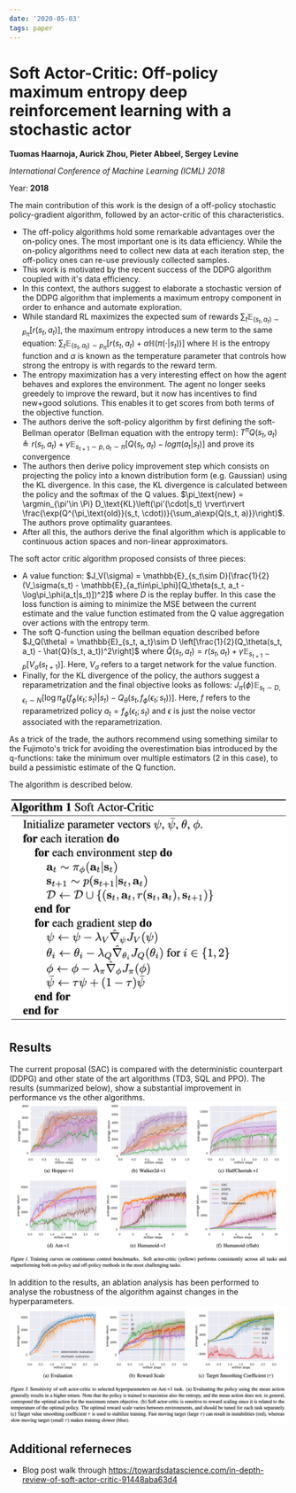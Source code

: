 ```yaml
---
date: '2020-05-03'
tags: paper
---
```

# Soft Actor-Critic: Off-policy maximum entropy deep reinforcement learning with a stochastic actor

**Tuomas Haarnoja, Aurick Zhou, Pieter Abbeel, Sergey Levine**

*International Conference of Machine Learning (ICML) 2018*

Year: **2018**

The main contribution of this work is the design of a off-policy stochastic policy-gradient algorithm, followed by an actor-critic of this characteristics.

- The off-policy algorithms hold some remarkable advantages over the on-policy ones. The most important one is its data efficiency. While the on-policy algorithms need to collect new data at each iteration step, the off-policy ones can re-use previously collected samples.
- This work is motivated by the recent success of the DDPG algorithm coupled with it's data efficiency.
- In this context, the authors suggest to elaborate a stochastic version of the DDPG algorithm that implements a maximum entropy component in order to enhance and automate exploration.
- While standard RL maximizes the expected sum of rewards $\sum_t\mathbb{E}_{(s_t, a_t)\sim p_\pi} [r(s_t, a_t)]$, the maximum entropy introduces a new term to the same equation: $\sum_t\mathbb{E}_{(s_t, a_t)\sim p_\pi} [r(s_t, a_t) + \alpha \mathbb{H}(\pi(\cdot|s_t))]$ where $\mathbb{H}$ is the entropy function and $\alpha$ is known as the temperature parameter that controls how strong the entropy is with regards to the reward term.
- The entropy maximization has a very interesting effect on how the agent behaves and explores the environment. The agent no longer seeks greedely to improve the reward, but it now has incentives to find new+good solutions. This enables it to get scores from both terms of the objective function.
- The authors derive the soft-policy algorithm by first defining the soft-Bellman operator (Bellman equation with the entropy term): $T^\pi Q(s_t, a_t)\triangleq r(s_t, a_t) + \gamma \mathbb{E}_{s_{t+1}\sim p, a_t\sim\pi} [Q(s_t, a_t) - log\pi(a_t|s_t)]$ and prove its convergence
- The authors then derive policy improvement step which consists on projecting the policy into a known distribution form (e.g. Gaussian) using the KL divergence. In this case, the KL divergence is calculated between the policy and the softmax of the Q values. $\pi_\text{new} = \argmin_{\pi'\in \Pi} D_\text{KL}\left(\pi'(\cdot|s_t) \rvert\rvert \frac{\exp(Q^{\pi_\text{old}}(s_t, \cdot))}{\sum_a\exp{Q(s_t, a)}}\right)$. The authors prove optimality guarantees.
- After all this, the authors derive the final algorithm which is applicable to continuous action spaces and non-linear approximators.


The soft actor critic algorithm proposed consists of three pieces:
- A value function: $J_V(\sigma) = \mathbb{E}_{s_t\sim D}[\frac{1}{2}(V_\sigma(s_t) - \mathbb{E}_{a_t\in\pi_\phi}[Q_\theta(s_t, a_t - \log\pi_\phi(a_t|s_t)])^2]$ where $D$ is the replay buffer. In this case the loss function is aiming to minimize the MSE between the current estimate and the value function estimated from the Q value aggregation over actions with the entropy term.
- The soft Q-function using the bellman equation described before $J_Q(\theta) = \mathbb{E}_{s_t, a_t}\sim D \left[\frac{1}{2}(Q_\theta(s_t, a_t) - \hat{Q}(s_t, a_t))^2\right]$ where $\hat{Q}(s_t, a_t) = r(s_t, a_t) + \gamma\mathbb{E}_{s_{t+1}\sim p} [V_{\bar\sigma}(s_{t+1})]$. Here, $V_{\bar\sigma}$ refers to a target network for the value function.
- Finally, for the KL divergence of the policy, the authors suggest a reparametrization and the final objective looks as follows: $J_\pi(\phi) \mathbb{E}_{s_t\sim D,\epsilon_t\sim N}\left[\log\pi_\phi(f_\phi(\epsilon_t;s_t)|s_t) - Q_\theta(s_t,f_\phi(\epsilon_t;s_t))\right]$. Here, $f$ refers to the reparametrized policy $a_t = f_\phi(\epsilon_t;s_t)$ and $\epsilon$ is just the noise vector associated with the reparametrization.

As a trick of the trade, the authors recommend using something similar to the Fujimoto's trick for avoiding the overestimation bias introduced by the q-functions: take the minimum over multiple estimators (2 in this case), to build a pessimistic estimate of the Q function.

The algorithm is described below.

![](assets/haarnoja2018/algorithm-sac.png)

## Results
The current proposal (SAC) is compared with the deterministic counterpart (DDPG) and other state of the art algorithms (TD3, SQL and PPO). The results (summarized below), show a substantial improvement in performance vs the other algorithms.
![](assets/haarnoja2018/results.png)

In addition to the results, an ablation analysis has been performed to analyse the robustness of the algorithm against changes in the hyperparameters.
![](assets/haarnoja2018/results_ablation.png)

## Additional referneces
- Blog post walk through https://towardsdatascience.com/in-depth-review-of-soft-actor-critic-91448aba63d4